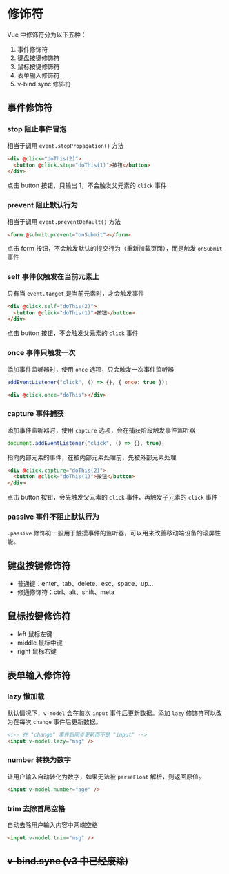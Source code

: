 # 修饰符

Vue 中修饰符分为以下五种：

1. 事件修饰符
2. 键盘按键修饰符
3. 鼠标按键修饰符
4. 表单输入修饰符
5. v-bind.sync 修饰符

## 事件修饰符

### stop 阻止事件冒泡

相当于调用 `event.stopPropagation()` 方法

```html
<div @click="doThis(2)">
  <button @click.stop="doThis(1)">按钮</button>
</div>
```

点击 button 按钮，只输出 1，不会触发父元素的 `click` 事件

### prevent 阻止默认行为

相当于调用 `event.preventDefault()` 方法

```html
<form @submit.prevent="onSubmit"></form>
```

点击 form 按钮，不会触发默认的提交行为（重新加载页面），而是触发 `onSubmit` 事件

### self 事件仅触发在当前元素上

只有当 `event.target` 是当前元素时，才会触发事件

```html
<div @click.self="doThis(2)">
  <button @click="doThis(1)">按钮</button>
</div>
```

点击 button 按钮，不会触发父元素的 `click` 事件

### once 事件只触发一次

添加事件监听器时，使用 `once` 选项，只会触发一次事件监听器

```js
addEventListener("click", () => {}, { once: true });
```

```html
<div @click.once="doThis"></div>
```

### capture 事件捕获

添加事件监听器时，使用 `capture` 选项，会在捕获阶段触发事件监听器

```js
document.addEventListener("click", () => {}, true);
```

指向内部元素的事件，在被内部元素处理前，先被外部元素处理

```html
<div @click.capture="doThis(2)">
  <button @click="doThis(1)">按钮</button>
</div>
```

点击 button 按钮，会先触发父元素的 `click` 事件，再触发子元素的 `click` 事件

### passive 事件不阻止默认行为

`.passive` 修饰符一般用于触摸事件的监听器，可以用来改善移动端设备的滚屏性能。

## 键盘按键修饰符

- 普通键：enter、tab、delete、esc、space、up...
- 修通修饰符：ctrl、alt、shift、meta

## 鼠标按键修饰符

- left 鼠标左键
- middle 鼠标中键
- right 鼠标右键

## 表单输入修饰符

### lazy 懒加载

默认情况下，`v-model` 会在每次 `input` 事件后更新数据。添加 `lazy` 修饰符可以改为在每次 `change` 事件后更新数据。

```html
<!-- 在 "change" 事件后同步更新而不是 "input" -->
<input v-model.lazy="msg" />
```

### number 转换为数字

让用户输入自动转化为数字，如果无法被 `parseFloat` 解析，则返回原值。

```html
<input v-model.number="age" />
```

### trim 去除首尾空格

自动去除用户输入内容中两端空格

```html
<input v-model.trim="msg" />
```

## ~~v-bind.sync (v3 中已经废除)~~
